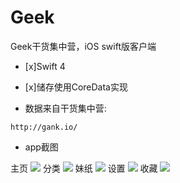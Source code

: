# Geek
Geek干货集中营，iOS swift版客户端
- [x]Swift 4
- [x]储存使用CoreData实现

- 数据来自干货集中营:
```
http://gank.io/
```

- app截图

主页
![](/imgs/1.png)
分类
![](/imgs/2.png)
妹纸
![](/imgs/3.png)
设置
![](/imgs/4.png)
收藏
![](/imgs/5.png)
